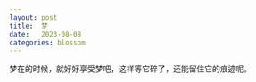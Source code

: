```yaml
---
layout: post
title:  梦
date:   2023-08-08
categories: blossom
---
```


梦在的时候，就好好享受梦吧，这样等它碎了，还能留住它的痕迹呢。